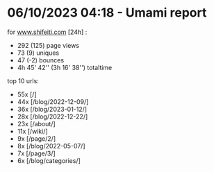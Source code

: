 # 06/10/2023 04:18 - Umami report
for www.shifeiti.com [24h] :

 - 292 (125) page views
 - 73 (9) uniques
 - 47 (-2) bounces
 - 4h 45' 42'' (3h 16' 38'') totaltime


top 10 urls:
 - 55x [/]
 - 44x [/blog/2022-12-09/]
 - 36x [/blog/2023-01-12/]
 - 28x [/blog/2022-12-22/]
 - 23x [/about/]
 - 11x [/wiki/]
 - 9x [/page/2/]
 - 8x [/blog/2022-05-07/]
 - 7x [/page/3/]
 - 6x [/blog/categories/]


